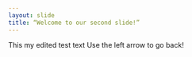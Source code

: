 ```yaml
---
layout: slide
title: “Welcome to our second slide!”
---
```

This my edited test text
Use the left arrow to go back!
